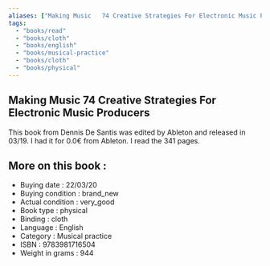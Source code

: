 ```yaml
---
aliases: ["Making Music   74 Creative Strategies For Electronic Music Producers"] 
tags: 
  - "books/read" 
  - "books/cloth" 
  - "books/english"
  - "books/musical-practice"
  - "books/cloth"
  - "books/physical"
---
```



## Making Music   74 Creative Strategies For Electronic Music Producers
This book from Dennis De Santis was edited by Ableton and released in 03/19. I had it for 0.0€ from Ableton. I read the 341 pages.

## More on this book :
- Buying date : 22/03/20
- Buying condition : brand_new
- Actual condition : very_good
- Book type : physical
- Binding : cloth
- Language : English
- Category : Musical practice
- ISBN : 9783981716504
- Weight in grams : 944
